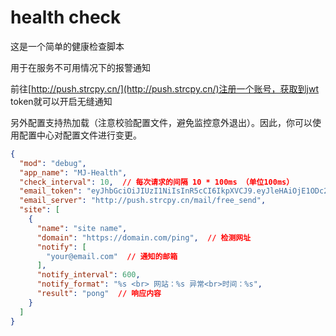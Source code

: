 # health check
这是一个简单的健康检查脚本

用于在服务不可用情况下的报警通知

前往[http://push.strcpy.cn/](http://push.strcpy.cn/)注册一个账号，获取到jwt token就可以开启无缝通知

另外配置支持热加载（注意校验配置文件，避免监控意外退出）。因此，你可以使用配置中心对配置文件进行变更。

```json
{
  "mod": "debug",
  "app_name": "MJ-Health",
  "check_interval": 10,  // 每次请求的间隔 10 * 100ms （单位100ms）
  "email_token": "eyJhbGciOiJIUzI1NiIsInR5cCI6IkpXVCJ9.eyJleHAiOjE1ODc2NTUyOTksImlkIjoxLCJvcmlnX2lhdCI6MTU4NTA2MzI5OSwidXNlcm5hbWUiOiJmaiBqaW4ifQ.iVUkeyowxQMhaU8CYEqdB6PPAIkiihBe9iVjS9rFYmc",
  "email_server": "http://push.strcpy.cn/mail/free_send",
  "site": [
    {
      "name": "site name",
      "domain": "https://domain.com/ping",  // 检测网址
      "notify": [
        "your@email.com"  // 通知的邮箱
      ],
      "notify_interval": 600,
      "notify_format": "%s <br> 网站：%s 异常<br>时间：%s",
      "result": "pong"  // 响应内容
    }
  ]
}
```